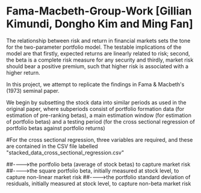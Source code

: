 # Fama-Macbeth-Group-Work [Gillian Kimundi, Dongho Kim and Ming Fan]

The relationship between risk and return in financial markets sets the tone for the two-parameter portfolio model. The testable implications of the model are that firstly, expected returns are linearly related to risk; second, the beta is a complete risk measure for any security and thirdly, market risk should bear a positive premium, such that higher risk is associated with a higher return.

In this project, we attempt to replicate the findings in Fama & Macbeth's (1973) seminal paper. 

We begin by subsetting the stock data into similar periods as used in the original paper, where subperiods consist of portfolio formation data (for estimation of pre-ranking betas), a main estimation window (for estimation of portfolio betas) and a testing period (for the cross sectional regression of portfolio betas against portfolio returns)

#For the cross sectional regression, three variables are required, and these are contained in the CSV file labelled "stacked_data_cross_sectional_regression.csv"

##---->the portfolio beta (average of stock betas) to capture market risk
##---->the square portfolio beta, initially measured at stock level, to capture non-linear market risk
##---->the portfolio standard deviation of residuals, initially measured at stock level, to capture non-beta market risk



